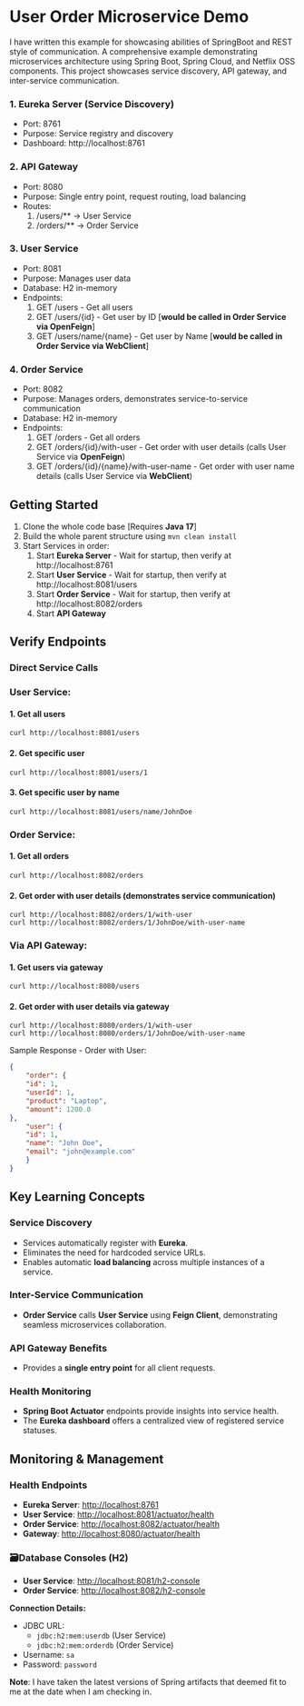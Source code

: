 # User Order Microservice Demo

I have written this example for showcasing abilities of SpringBoot and 
REST style of communication. A comprehensive example demonstrating 
microservices architecture using Spring Boot, Spring Cloud, and 
Netflix OSS components. This project showcases service discovery, 
API gateway, and inter-service communication.

### 1. Eureka Server (Service Discovery)

- Port: 8761 
- Purpose: Service registry and discovery
- Dashboard: http://localhost:8761

### 2. API Gateway

- Port: 8080
- Purpose: Single entry point, request routing, load balancing
- Routes: 
  1. /users/** → User Service
  2. /orders/** → Order Service
  
### 3. User Service

- Port: 8081
- Purpose: Manages user data
- Database: H2 in-memory
- Endpoints: 
  1. GET /users - Get all users
  2. GET /users/{id} - Get user by ID [**would be called in Order Service via OpenFeign**]
  3. GET /users/name/{name} - Get user by Name [**would be called in Order Service via WebClient**]
  
### 4. Order Service

- Port: 8082
- Purpose: Manages orders, demonstrates service-to-service communication
- Database: H2 in-memory
- Endpoints: 
  1. GET /orders - Get all orders
  2. GET /orders/{id}/with-user - Get order with user details (calls User Service via **OpenFeign**)
  3. GET /orders/{id}/{name}/with-user-name - Get order with user name details (calls User Service via **WebClient**)

## Getting Started

1. Clone the whole code base [Requires **Java 17**]
2. Build the whole parent structure using ```mvn clean install```
3. Start Services in order:
   1. Start **Eureka Server** - Wait for startup, then verify at http://localhost:8761
   2. Start **User Service** - Wait for startup, then verify at http://localhost:8081/users
   3. Start **Order Service** - Wait for startup, then verify at http://localhost:8082/orders
   4. Start **API Gateway** 

## Verify Endpoints

### Direct Service Calls
### User Service:
#### 1. Get all users
```
curl http://localhost:8081/users
```
#### 2. Get specific user
```
curl http://localhost:8081/users/1
```
#### 3. Get specific user by name
```
curl http://localhost:8081/users/name/JohnDoe
```
### Order Service:
#### 1. Get all orders
```
curl http://localhost:8082/orders
```
#### 2. Get order with user details (demonstrates service communication)
```
curl http://localhost:8082/orders/1/with-user
curl http://localhost:8082/orders/1/JohnDoe/with-user-name
```

### Via API Gateway:
#### 1. Get users via gateway
```
curl http://localhost:8080/users
```
#### 2. Get order with user details via gateway
```
curl http://localhost:8080/orders/1/with-user
curl http://localhost:8080/orders/1/JohnDoe/with-user-name
```
Sample Response - Order with User:
```json
{
    "order": {
    "id": 1,
    "userId": 1,
    "product": "Laptop",
    "amount": 1200.0
},
    "user": {
    "id": 1,
    "name": "John Doe",
    "email": "john@example.com"
    }
}
```
## Key Learning Concepts

### Service Discovery
- Services automatically register with **Eureka**.
- Eliminates the need for hardcoded service URLs.
- Enables automatic **load balancing** across multiple instances of a service.

### Inter-Service Communication
- **Order Service** calls **User Service** using **Feign Client**, demonstrating seamless microservices collaboration.

### API Gateway Benefits
- Provides a **single entry point** for all client requests.

### Health Monitoring
- **Spring Boot Actuator** endpoints provide insights into service health.
- The **Eureka dashboard** offers a centralized view of registered service statuses.

## Monitoring & Management

### Health Endpoints
- **Eureka Server**: [http://localhost:8761](http://localhost:8761)
- **User Service**: [http://localhost:8081/actuator/health](http://localhost:8081/actuator/health)
- **Order Service**: [http://localhost:8082/actuator/health](http://localhost:8082/actuator/health)
- **Gateway**: [http://localhost:8080/actuator/health](http://localhost:8080/actuator/health)

### 🗃Database Consoles (H2)
- **User Service**: [http://localhost:8081/h2-console](http://localhost:8081/h2-console)
- **Order Service**: [http://localhost:8082/h2-console](http://localhost:8082/h2-console)

**Connection Details:**
- JDBC URL:
    - `jdbc:h2:mem:userdb` (User Service)
    - `jdbc:h2:mem:orderdb` (Order Service)
- Username: `sa`
- Password: `password`

**Note**: I have taken the latest versions of Spring artifacts that deemed fit to me at the date when I am checking in.